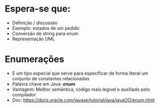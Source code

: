 # Espera-se que:
- Definição / discussão
- Exemplo: estados de um pedido
- Conversão de string para enum
- Representação UML

# Enumerações

- E um tipo especial que serve para especificar de forma literal um conjunto de constantes relacionadas
- Palavra chave em Java: ***enum***
- Vantagem: Melhor semântica, código mais legível e auxiliado pelo compilador.
- Doc: <https://docs.oracle.com/javase/tutorial/java/javaOO/enum.html>